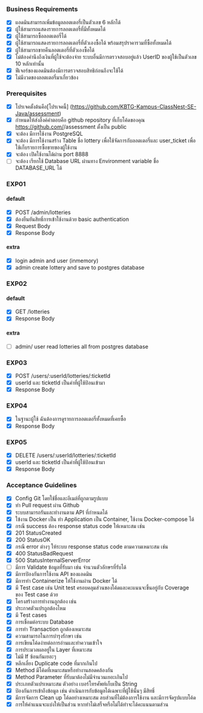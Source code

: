 ### Business Requirements
* [x] แอดมินสามารถเพิ่มข้อมูลลอตเตอรี่เป็นตัวเลข 6 หลักได้
* [x] ผู้ใช้สามารถแสดงรายการลอตเตอรี่ที่มีทั้งหมดได้
* [x] ผู้ใช้สามารถซื้อลอตเตอรี่ได้
* [x] ผู้ใช้สามารถแสดงรายการลอตเตอรี่ที่ตัวเองซื้อได้ พร้อมสรุปราคารวมที่ซื้อทั้งหมดได้
* [x] ผู้ใช้สามารถขายคืนลอตเตอรี่ที่ตัวเองซื้อได้
* [x] ไม่ต้องคำนึงถึงเงินที่ผู้ใช้จะต้องจ่าย ระบบอื่นมีการตรวจสอบอยู่แล้ว UserID ของผู้ใช้เป็นตัวเลข 10 หลักเท่านั้น
* [x] ฟีเจอร์ของแอดมินต้องมีการตรวจสอบสิทธิก่อนถึงจะใช้ได้
* [x] ไม่มีงวดของลอตเตอรี่มาเกี่ยวข้อง

### Prerequisites
* [x] โปรเจคตั้งต้นคือ[โปรเจคนี้] (https://github.com/KBTG-Kampus-ClassNest-SE-Java/assessment)
* [x] กำหนดให้ส่งลิ้งค์คำตอบคือ github repository ที่เก็บโค้ดของคุณ https://github.com/<your github name>/assessment ตั้งเป็น public
* [x] จะต้อง มีการใช้งาน PostgreSQL
* [x] จะต้อง มีการใช้งานสร้าง Table ชื่อ lottery เพื่อใช้จัดการกับลอตเตอรี่และ user_ticket เพื่อใช้เก็บรายการซื้อขายของผู้ใช้งาน
* [x] จะต้อง เปิดใช้งานได้ผ่าน port 8888
* [ ] จะต้อง เรียกใช้ Database URL ผ่านทาง Environment variable ชื่อ DATABASE_URL ได้

### EXP01
#### default
* [x] POST /admin/lotteries
* [x] ต้องยืนยันสิทธิ์การเข้าใช้งานด้วย basic authentication
* [x] Request Body
* [x] Response Body
#### extra
* [x] login admin and user (inmemory)
* [x] admin create lottery and save to postgres database

### EXP02
#### default
* [x] GET /lotteries
* [x] Response Body
#### extra
* [ ] admin/ user read lotteries all from postgres database

### EXP03
* [x] POST /users/:userId/lotteries/:ticketId
* [x] userId และ ticketId เป็นค่าที่ผู้ใช้ป้อนเข้ามา
* [x] Response Body

### EXP04
* [x] ในฐานะผู้ใช้ ฉันต้องการดูรายการลอตเตอรี่ทั้งหมดที่เคยซื้อ
* [x] Response Body

### EXP05
* [x] DELETE /users/:userId/lotteries/:ticketId
* [x] userId และ ticketId เป็นค่าที่ผู้ใช้ป้อนเข้ามา
* [x] Response Body

### Acceptance Guidelines
* [x] Config Git โดยใช้ชื่อและอีเมล์ที่ถูกตามรูปแบบ
* [x] ทำ Pull request ผ่าน Github
* [x] ระบบสามารถรันและทำงานตาม API ที่กำหนดได้
* [x] ใข้งาน Docker เป็น ทำ Application เป็น Container, ใช้งาน Docker-compose ได้
* [x] กรณี success ต้อง response status code ให้เหมาะสม เช่น
* [x] 201 StatusCreated
* [x] 200 StatusOK
* [x] กรณี error ต่างๆ ให้ระบบ response status code ตามความเหมาะสม เช่น
* [x] 400 StatusBadRequest
* [x] 500 StatusInternalServerError
* [ ] มีการ Validate ข้อมูลที่รับมา เช่น จำนวนตัวอักษรที่รับได้
* [x] มีการป้องกันการใช้งาน API ของแอดมิน
* [x] มีการทำ Containerize ให้ใช้งานผ่าน Docker ได้
* [x] มี Test case เช่น Unit test ครอบคลุมส่วนของโค้ดและคะแนนจะขึ้นอยู่กับ Coverage ของ Test case ด้วย
* [x] โครงสร้างการทำงานถูกต้อง เช่น
* [x] ประกาศตัวแปรถูกต้องไหม
* [x] มี Test cases
* [x] การเชื่อมต่อระบบ Database
* [x] การทำ Transaction ถูกต้องเหมาะสม
* [x] ความสามารถในการบำรุงรักษา เช่น
* [x] การเขียนโค้ดง่ายต่อการอ่านและทำความเข้าใจ
* [x] การประมวลผลอยู่ใน Layer ที่เหมาะสม
* [x] ไม่มี If ซ้อนกันเยอะๆ
* [x] หลีกเลี่ยง Duplicate code ที่มากเกินไป
* [x] Method มีโค้ดที่เหมาะสมหรือทำงานสอดคล้องกัน
* [x] Method Parameter ที่รับมาต้องไม่มีจำนวนเยอะเกินไป
* [x] ประเภทตัวแปรเหมาะสม ตัวอย่าง เบอร์โทรศัพท์เก็บเป็น String
* [x] ป้องกันการเข้าถึงข้อมูล เช่น ดำเนินการกับข้อมูลได้เฉพาะที่ผู้ใช้นั้นๆ มีสิทธิ์
* [x] มีการจัดการ Clean up โค้ดอย่างเหมาะสม ลบส่วนที่ไม่ต้องการใช้งาน และมีการจัดรูปแบบโค้ด
* [x] การให้คำแนนจะแบ่งให้เป็นส่วน หากทำไม่เสร็จหรือไม่ได้ทำจะได้คะแนนตามส่วน
